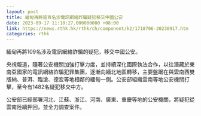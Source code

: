 ```yaml
---
layout: post
title: 緬甸再將逾百名涉電訊網絡詐騙疑犯移交中國公安
date: 2023-09-17 11:10:27.000000000 +08:00
link: https://news.rthk.hk/rthk/ch/component/k2/1718706-20230917.htm
categories: rthk
---
```


緬甸再將109名涉及電訊網絡詐騙的疑犯，移交中國公安。

央視報道，隨著公安機關加強打擊力度，並持續深化國際執法合作，以往潛藏於東南亞國家的電訊網絡詐騙犯罪集團，逐漸向緬北地區轉移，主要盤踞在與雲南西雙版納、普洱、臨滄、德宏等地相鄰的緬甸一側。公安部組織雲南等地公安機關打擊，至今有1482名疑犯移交中方。

公安部已經部署河北、江蘇、浙江、河南、廣東、重慶等地的公安機關，將疑犯從雲南陸續押回，並全力調查案件。
